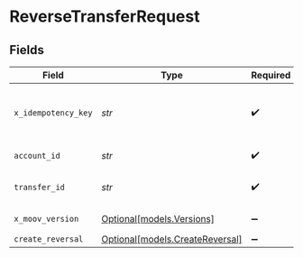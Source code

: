 # ReverseTransferRequest


## Fields

| Field                                                          | Type                                                           | Required                                                       | Description                                                    |
| -------------------------------------------------------------- | -------------------------------------------------------------- | -------------------------------------------------------------- | -------------------------------------------------------------- |
| `x_idempotency_key`                                            | *str*                                                          | :heavy_check_mark:                                             | Prevents duplicate reversals from being created.               |
| `account_id`                                                   | *str*                                                          | :heavy_check_mark:                                             | The Moov account ID.                                           |
| `transfer_id`                                                  | *str*                                                          | :heavy_check_mark:                                             | The transfer ID to reverse.                                    |
| `x_moov_version`                                               | [Optional[models.Versions]](../models/versions.md)             | :heavy_minus_sign:                                             | Specify an API version.                                        |
| `create_reversal`                                              | [Optional[models.CreateReversal]](../models/createreversal.md) | :heavy_minus_sign:                                             | N/A                                                            |